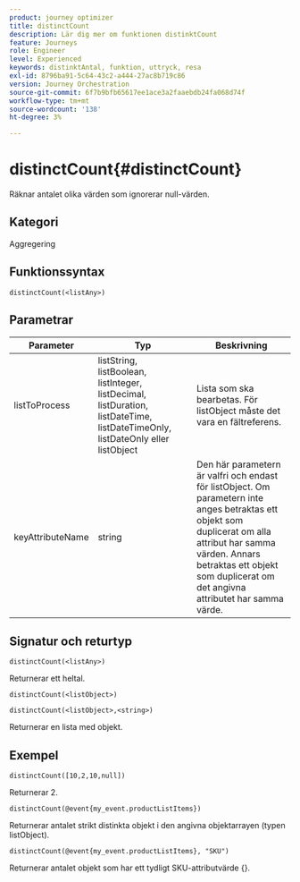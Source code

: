 ```yaml
---
product: journey optimizer
title: distinctCount
description: Lär dig mer om funktionen distinktCount
feature: Journeys
role: Engineer
level: Experienced
keywords: distinktAntal, funktion, uttryck, resa
exl-id: 8796ba91-5c64-43c2-a444-27ac8b719c86
version: Journey Orchestration
source-git-commit: 6f7b9bfb65617ee1ace3a2faaebdb24fa068d74f
workflow-type: tm+mt
source-wordcount: '138'
ht-degree: 3%

---
```


# distinctCount{#distinctCount}

Räknar antalet olika värden som ignorerar null-värden.

## Kategori

Aggregering

## Funktionssyntax

`distinctCount(<listAny>)`

## Parametrar

| Parameter | Typ | Beskrivning |
|-----------|------------------|------------------|
| listToProcess | listString, listBoolean, listInteger, listDecimal, listDuration, listDateTime, listDateTimeOnly, listDateOnly eller listObject | Lista som ska bearbetas. För listObject måste det vara en fältreferens. |
| keyAttributeName | string | Den här parametern är valfri och endast för listObject. Om parametern inte anges betraktas ett objekt som duplicerat om alla attribut har samma värden. Annars betraktas ett objekt som duplicerat om det angivna attributet har samma värde. |

## Signatur och returtyp

`distinctCount(<listAny>)`

Returnerar ett heltal.

`distinctCount(<listObject>)`

`distinctCount(<listObject>,<string>)`

Returnerar en lista med objekt.


## Exempel

`distinctCount([10,2,10,null])`

Returnerar 2.

`distinctCount(@event{my_event.productListItems})`

Returnerar antalet strikt distinkta objekt i den angivna objektarrayen (typen listObject).

`distinctCount(@event{my_event.productListItems}, "SKU")`

Returnerar antalet objekt som har ett tydligt SKU-attributvärde {}.
